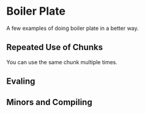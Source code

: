 # Boiler Plate

A few examples of doing boiler plate in a better way. 

## Repeated Use of Chunks

You can use the same chunk multiple times. 

## Evaling

## Minors and Compiling

